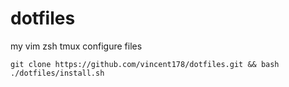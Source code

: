 dotfiles
========

my vim zsh tmux configure files

```
git clone https://github.com/vincent178/dotfiles.git && bash ./dotfiles/install.sh
```
